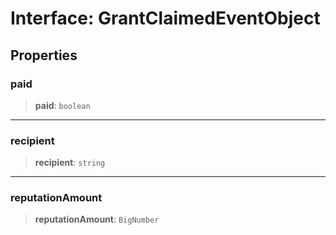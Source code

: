 # Interface: GrantClaimedEventObject

## Properties

### paid

> **paid**: `boolean`

***

### recipient

> **recipient**: `string`

***

### reputationAmount

> **reputationAmount**: `BigNumber`

